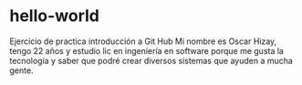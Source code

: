 # hello-world
Ejercicio de practica introducción a Git Hub
Mi nombre es Oscar Hizay, tengo 22 años y estudio lic en ingeniería en software porque me gusta la tecnología y saber que podré crear diversos sistemas que ayuden a mucha gente.
